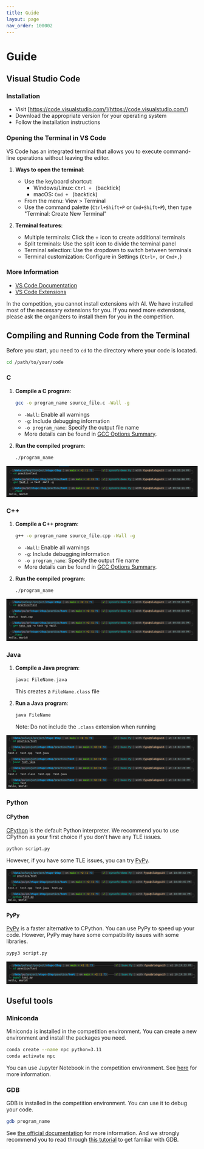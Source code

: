 ```yaml
---
title: Guide
layout: page
nav_order: 100002
---
```


# Guide

## Visual Studio Code

### Installation

- Visit [https://code.visualstudio.com/](https://code.visualstudio.com/)
- Download the appropriate version for your operating system
- Follow the installation instructions

### Opening the Terminal in VS Code

VS Code has an integrated terminal that allows you to execute command-line operations without leaving the editor.

1. **Ways to open the terminal**:
   - Use the keyboard shortcut: 
     - Windows/Linux: `Ctrl + ` (backtick)
     - macOS: `Cmd + ` (backtick)
   - From the menu: View > Terminal
   - Use the command palette (`Ctrl+Shift+P` or `Cmd+Shift+P`), then type "Terminal: Create New Terminal"

2. **Terminal features**:
   - Multiple terminals: Click the + icon to create additional terminals
   - Split terminals: Use the split icon to divide the terminal panel
   - Terminal selection: Use the dropdown to switch between terminals
   - Terminal customization: Configure in Settings (`Ctrl+,` or `Cmd+,`)

### More Information

- [VS Code Documentation](https://code.visualstudio.com/docs)
- [VS Code Extensions](https://code.visualstudio.com/docs/editor/extension-gallery)

In the competition, you cannot install extensions with AI. We have installed most of the necessary extensions for you. If you need more extensions, please ask the organizers to install them for you in the competition.

## Compiling and Running Code from the Terminal

Before you start, you need to `cd` to the directory where your code is located.

```bash
cd /path/to/your/code
```

### C

1. **Compile a C program**:
   ```bash
   gcc -o program_name source_file.c -Wall -g
   ```
   - `-Wall`: Enable all warnings
   - `-g`: Include debugging information
   - `-o program_name`: Specify the output file name
   - More details can be found in [GCC Options Summary](https://gcc.gnu.org/onlinedocs/gcc/Option-Summary.html).

2. **Run the compiled program**:
   ```bash
   ./program_name
   ```

![](./assets/imgs/gcc_example.png)

### C++

1. **Compile a C++ program**:
   ```bash
   g++ -o program_name source_file.cpp -Wall -g
   ```
   - `-Wall`: Enable all warnings
   - `-g`: Include debugging information
   - `-o program_name`: Specify the output file name
   - More details can be found in [GCC Options Summary](https://gcc.gnu.org/onlinedocs/gcc/Option-Summary.html).

2. **Run the compiled program**:
   ```bash
   ./program_name
   ```

![](./assets/imgs/g++_example.png)

### Java

1. **Compile a Java program**:
   ```bash
   javac FileName.java
   ```
   This creates a `FileName.class` file

2. **Run a Java program**:
   ```bash
   java FileName
   ```
   Note: Do not include the `.class` extension when running

![](./assets/imgs/java_example.png)

### Python

#### CPython

[CPython](https://www.python.org/) is the default Python interpreter. We recommend you to use CPython as your first choice if you don't have any TLE issues.

```bash
python script.py
```

However, if you have some TLE issues, you can try [PyPy](#pypy).

![](./assets/imgs/python_example.png)

#### PyPy

[PyPy](https://www.pypy.org/) is a faster alternative to CPython. You can use PyPy to speed up your code. However, PyPy may have some compatibility issues with some libraries.

```bash
pypy3 script.py
```

![](./assets/imgs/pypy_example.png)

## Useful tools

### Miniconda

Miniconda is installed in the competition environment. You can create a new environment and install the packages you need.

```bash
conda create --name npc python=3.11
conda activate npc
```

You can use Jupyter Notebook in the competition environment. See [here](https://code.visualstudio.com/docs/datascience/jupyter-notebooks) for more information.

### GDB

GDB is installed in the competition environment. You can use it to debug your code.

```bash
gdb program_name
```

See [the official documentation](https://www.gnu.org/software/gdb/documentation/) for more information. And we strongly recommend you to read through [this tutorial](https://web.stanford.edu/class/archive/cs/cs107/cs107.1194/resources/gdb) to get familiar with GDB.
